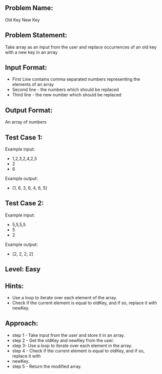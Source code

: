 ## Problem Name:
Old Key New Key

## Problem Statement:
Take array as an input from the user and
replace occurrences of an old key with a new key 
in an array


## Input Format:
- First Line contains comma separated numbers representing the elements of an array
- Second line - the numbers which should be replaced
- Third line - the new number which should be replaced

## Output Format:
An array of numbers

## Test Case 1:
Example input:
- 1,2,3,2,4,2,5
- 2
- 6

Example output:
- [1, 6, 3, 6, 4, 6, 5]

## Test Case 2:
Example input:
- 5,5,5,5
- 5
- 2

Example output:
- [2, 2, 2, 2]

## Level: Easy

## Hints:
- Use a loop to iterate over each
element of the array.
- Check if the current element is 
equal to oldKey, and if so, replace 
it with newKey.

## Approach:
- step 1  - Take input from the user and store it in an array.
- step 2 - Get the oldKey and newKey from the user.
- step 3- Use a loop to iterate over each element in the array.
- step 4 - Check if the current element is equal to oldKey, and if so, replace it with
- newKey.
- step 5 - Return the modified array.
